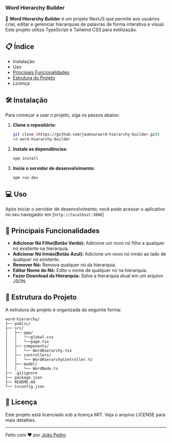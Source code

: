 ### Word Hierarchy Builder

🚀 **Word Hierarchy Builder** é um projeto NextJS que permite aos usuários criar, editar e gerenciar hierarquias de palavras de forma interativa e visual. Este projeto utiliza TypeScript e Tailwind CSS para estilização.

## 📋 Índice

- Instalação
- Uso
- [Principais Funcionalidades](#principais-funcionalidades)
- [Estrutura do Projeto](#estrutura-do-projeto)
- Licença

## 🛠️ Instalação

Para começar a usar o projeto, siga os passos abaixo:

1. **Clone o repositório:**

   ```bash
   git clone (https://github.com/jaumsw/word-hierarchy-builder.git)
   cd word-hierarchy-builder
   ```

2. **Instale as dependências:**

   ```bash
   npm install
   ```

3. **Inicie o servidor de desenvolvimento:**

   ```bash
   npm run dev
   ```

## 💻 Uso

Após iniciar o servidor de desenvolvimento, você pode acessar o aplicativo no seu navegador em [`http://localhost:3000`]

## 🌟 Principais Funcionalidades

- **Adicionar Nó Filho(Botão Verde):** Adicione um novo nó filho a qualquer nó existente na hierarquia.
- **Adicionar Nó Irmão(Botão Azul):** Adicione um novo nó irmão ao lado de qualquer nó existente.
- **Remover Nó:** Remova qualquer nó da hierarquia.
- **Editar Nome do Nó:** Edite o nome de qualquer nó na hierarquia.
- **Fazer Download da  Hierarquia:** Salve a hierarquia atual em um arquivo JSON.

## 📂 Estrutura do Projeto

A estrutura do projeto é organizada da seguinte forma:

```
word-hierarchy/
├── public/
├── src/
│   ├── app/
│   │   └──global.css
│   │   └──page.tsx
│   ├── components/
│   │   └── WordHierarchy.tsx
│   ├── controllers/
│   │   └── WordHierarchyController.ts
│   ├── model/
│   │   └── WordNode.ts
├── .gitignore
├── package.json
├── README.md
└── tsconfig.json
```

## 📄 Licença

Este projeto está licenciado sob a licença MIT. Veja o arquivo LICENSE para mais detalhes.

---

Feito com ❤️ por [João Pedro](https://github.com/jaumsw)
